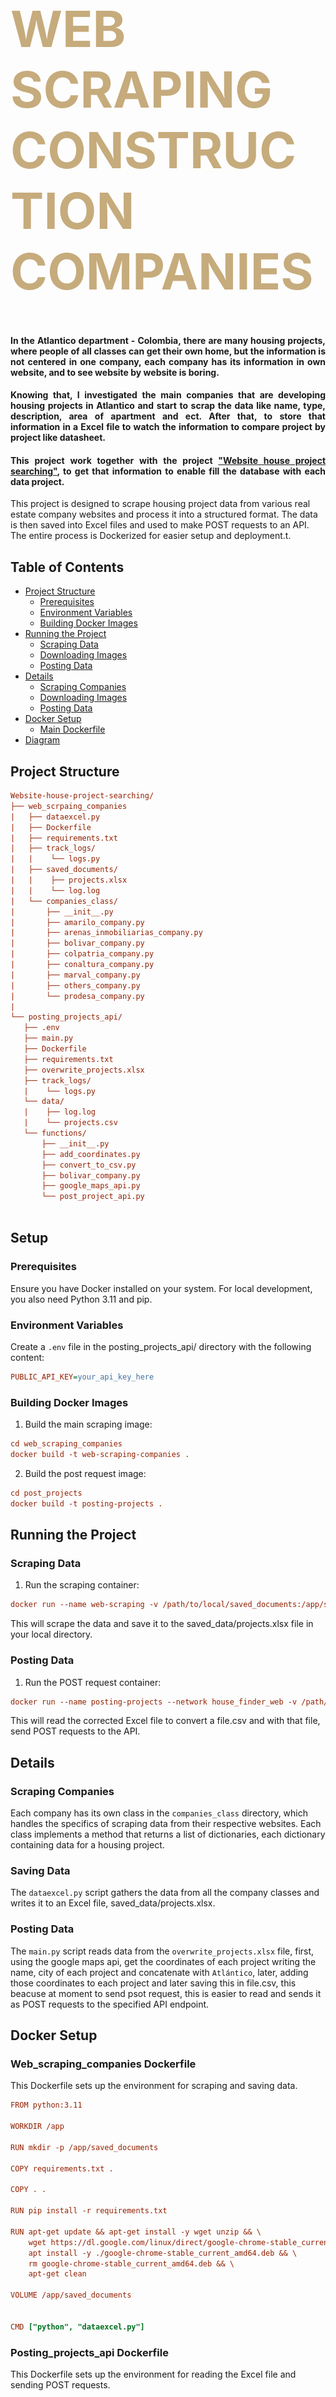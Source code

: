 <div class="row ">
	<div class="col ">
		<h1  style="color:#C6AB7C; font-size: 80px; font-weight:bold;">WEB SCRAPING CONSTRUCTION COMPANIES</h1>
	</div>
</div>

<h4 align="justify">
      In the Atlantico department - Colombia, there are many housing projects, where people of all classes can get their own home, 
      but the information is not centered  in one company, each company has its information in own website, and to see website by website is boring. 
</h4> 
<h4 align="justify">
      Knowing that, I investigated the main companies that are developing housing projects in Atlantico and start to scrap the data like name, type, 
	description, area of apartment and ect. After that, to store that information in a Excel file to watch the information to compare  project 
	by project like datasheet. 
</h4> 
<h4 align="justify">
     This project work together with the project <a href="https://github.com/kaacuna20/Website-house-project-searching-">"Website house project searching"</a>, to get that 
      information to enable fill the database with each data project.
</h4> 

This project is designed to scrape housing project data from various real estate company websites and process it into a structured format. The data is then saved into Excel files and used to make POST requests to an API. The entire process is Dockerized for easier setup and deployment.t.

## Table of Contents
- [Project Structure](#Project-Structure)
  - [Prerequisites](#Prerequisites)
  - [Environment Variables](#Environment-Variables)
  - [Building Docker Images](#Building-Docker-Images)
- [Running the Project](#Running-the-Project)
  - [Scraping Data](#Scraping-Data)
  - [Downloading Images](#Downloading-Images)
  - [Posting Data](#Posting-Data)
- [Details](#Details)
  - [Scraping Companies](#Scraping-Companies)
  - [Downloading Images](#Downloading-Images)
  - [Posting Data](#Posting-Data)
- [Docker Setup](#Docker-Setup)
  - [Main Dockerfile](#Main-Dockerfile)
- [Diagram](#diagram)


## Project Structure
```ini
Website-house-project-searching/
├── web_scrpaing_companies
|   ├── dataexcel.py
|   ├── Dockerfile
|   ├── requirements.txt
|   ├── track_logs/
|   |    └── logs.py
|   ├── saved_documents/
|   |    ├── projects.xlsx
|   |    └── log.log
|   └── companies_class/
|       ├── __init__.py
|       ├── amarilo_company.py
|       ├── arenas_inmobiliarias_company.py
|       ├── bolivar_company.py
|       ├── colpatria_company.py
|       ├── conaltura_company.py
|       ├── marval_company.py
|       ├── others_company.py
|       └── prodesa_company.py
|
└── posting_projects_api/
   ├── .env
   ├── main.py
   ├── Dockerfile
   ├── requirements.txt
   ├── overwrite_projects.xlsx
   ├── track_logs/
   |    └── logs.py
   └── data/
   |    ├── log.log
   |    └── projects.csv
   └── functions/
       ├── __init__.py
       ├── add_coordinates.py
       ├── convert_to_csv.py
       ├── bolivar_company.py
       ├── google_maps_api.py
       └── post_project_api.py



```
## Setup
### Prerequisites
Ensure you have Docker installed on your system. For local development, you also need Python 3.11 and pip.
### Environment Variables
Create a `.env` file in the posting_projects_api/ directory with the following content:
```ini
PUBLIC_API_KEY=your_api_key_here
```
### Building Docker Images
1. Build the main scraping image:
```ini
cd web_scraping_companies
docker build -t web-scraping-companies .

```
2. Build the post request image:
```ini
cd post_projects
docker build -t posting-projects .
```
## Running the Project
### Scraping Data
1. Run the scraping container:
```ini
docker run --name web-scraping -v /path/to/local/saved_documents:/app/saved_documents web-scraping-companies
```
This will scrape the data and save it to the saved_data/projects.xlsx file in your local directory.

### Posting Data
1. Run the POST request container:
```ini
docker run --name posting-projects --network house_finder_web -v /path/to/local/data:/app/data posting-projects
```
This will read the corrected Excel file to convert a file.csv and with that file, send POST requests to the API.
## Details
### Scraping Companies
Each company has its own class in the `companies_class` directory, which handles the specifics of scraping data from their respective websites. Each class implements a method that returns a list of dictionaries, each dictionary containing data for a housing project.

### Saving Data
The `dataexcel.py` script gathers the data from all the company classes and writes it to an Excel file, saved_data/projects.xlsx.

### Posting Data
The `main.py` script reads data from the `overwrite_projects.xlsx` file, first, using the google maps api, get the coordinates of each project writing the name, city of each project and concatenate with `Atlántico`, later, adding those coordinates to each project and later saving this in file.csv, this beacuse at moment to send psot request, this is easier to read and sends it as POST requests to the specified API endpoint.

## Docker Setup
### Web_scraping_companies Dockerfile
This Dockerfile sets up the environment for scraping and saving data.
```ini
FROM python:3.11

WORKDIR /app

RUN mkdir -p /app/saved_documents

COPY requirements.txt .

COPY . .

RUN pip install -r requirements.txt

RUN apt-get update && apt-get install -y wget unzip && \
    wget https://dl.google.com/linux/direct/google-chrome-stable_current_amd64.deb && \
    apt install -y ./google-chrome-stable_current_amd64.deb && \
    rm google-chrome-stable_current_amd64.deb && \
    apt-get clean

VOLUME /app/saved_documents


CMD ["python", "dataexcel.py"]
```
### Posting_projects_api Dockerfile
This Dockerfile sets up the environment for reading the Excel file and sending POST requests.
```ini
FROM python:3.11

WORKDIR /app

RUN mkdir -p /app/data

COPY requirements.txt .

COPY . .

RUN pip install -r requirements.txt

VOLUME /app/data

CMD ["python", "main.py"]
```

## Diagram
- Below is a visual representation of the entire process:

![Diagram](webscraping%20(2).png)
